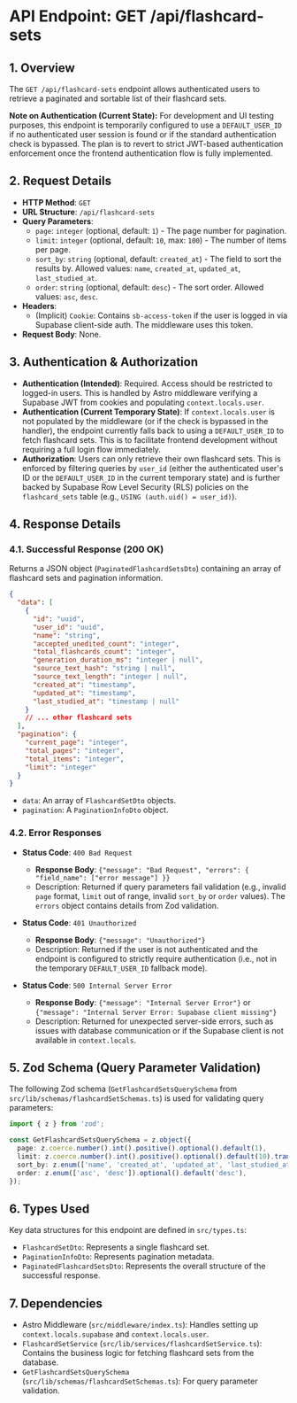 # API Endpoint: GET /api/flashcard-sets

## 1. Overview

The `GET /api/flashcard-sets` endpoint allows authenticated users to retrieve a paginated and sortable list of their flashcard sets.

**Note on Authentication (Current State):** For development and UI testing purposes, this endpoint is temporarily configured to use a `DEFAULT_USER_ID` if no authenticated user session is found or if the standard authentication check is bypassed. The plan is to revert to strict JWT-based authentication enforcement once the frontend authentication flow is fully implemented.

## 2. Request Details

-   **HTTP Method**: `GET`
-   **URL Structure**: `/api/flashcard-sets`
-   **Query Parameters**:
    -   `page`: `integer` (optional, default: `1`) - The page number for pagination.
    -   `limit`: `integer` (optional, default: `10`, max: `100`) - The number of items per page.
    -   `sort_by`: `string` (optional, default: `created_at`) - The field to sort the results by. Allowed values: `name`, `created_at`, `updated_at`, `last_studied_at`.
    -   `order`: `string` (optional, default: `desc`) - The sort order. Allowed values: `asc`, `desc`.
-   **Headers**:
    -   (Implicit) `Cookie`: Contains `sb-access-token` if the user is logged in via Supabase client-side auth. The middleware uses this token.
-   **Request Body**: None.

## 3. Authentication & Authorization

-   **Authentication (Intended)**: Required. Access should be restricted to logged-in users. This is handled by Astro middleware verifying a Supabase JWT from cookies and populating `context.locals.user`.
-   **Authentication (Current Temporary State)**: If `context.locals.user` is not populated by the middleware (or if the check is bypassed in the handler), the endpoint currently falls back to using a `DEFAULT_USER_ID` to fetch flashcard sets. This is to facilitate frontend development without requiring a full login flow immediately.
-   **Authorization**: Users can only retrieve their own flashcard sets. This is enforced by filtering queries by `user_id` (either the authenticated user's ID or the `DEFAULT_USER_ID` in the current temporary state) and is further backed by Supabase Row Level Security (RLS) policies on the `flashcard_sets` table (e.g., `USING (auth.uid() = user_id)`).

## 4. Response Details

### 4.1. Successful Response (200 OK)

Returns a JSON object (`PaginatedFlashcardSetsDto`) containing an array of flashcard sets and pagination information.

```json
{
  "data": [
    {
      "id": "uuid",
      "user_id": "uuid",
      "name": "string",
      "accepted_unedited_count": "integer",
      "total_flashcards_count": "integer",
      "generation_duration_ms": "integer | null",
      "source_text_hash": "string | null",
      "source_text_length": "integer | null",
      "created_at": "timestamp",
      "updated_at": "timestamp",
      "last_studied_at": "timestamp | null"
    }
    // ... other flashcard sets
  ],
  "pagination": {
    "current_page": "integer",
    "total_pages": "integer",
    "total_items": "integer",
    "limit": "integer"
  }
}
```

-   `data`: An array of `FlashcardSetDto` objects.
-   `pagination`: A `PaginationInfoDto` object.

### 4.2. Error Responses

-   **Status Code**: `400 Bad Request`
    -   **Response Body**: `{"message": "Bad Request", "errors": { "field_name": ["error message"] }}`
    -   Description: Returned if query parameters fail validation (e.g., invalid `page` format, `limit` out of range, invalid `sort_by` or `order` values). The `errors` object contains details from Zod validation.

-   **Status Code**: `401 Unauthorized`
    -   **Response Body**: `{"message": "Unauthorized"}`
    -   Description: Returned if the user is not authenticated and the endpoint is configured to strictly require authentication (i.e., not in the temporary `DEFAULT_USER_ID` fallback mode).

-   **Status Code**: `500 Internal Server Error`
    -   **Response Body**: `{"message": "Internal Server Error"}` or `{"message": "Internal Server Error: Supabase client missing"}`
    -   Description: Returned for unexpected server-side errors, such as issues with database communication or if the Supabase client is not available in `context.locals`.

## 5. Zod Schema (Query Parameter Validation)

The following Zod schema (`GetFlashcardSetsQuerySchema` from `src/lib/schemas/flashcardSetSchemas.ts`) is used for validating query parameters:

```typescript
import { z } from 'zod';

const GetFlashcardSetsQuerySchema = z.object({
  page: z.coerce.number().int().positive().optional().default(1),
  limit: z.coerce.number().int().positive().optional().default(10).transform(val => Math.min(val, 100)), // Max limit 100
  sort_by: z.enum(['name', 'created_at', 'updated_at', 'last_studied_at']).optional().default('created_at'),
  order: z.enum(['asc', 'desc']).optional().default('desc'),
});
```

## 6. Types Used

Key data structures for this endpoint are defined in `src/types.ts`:

-   `FlashcardSetDto`: Represents a single flashcard set.
-   `PaginationInfoDto`: Represents pagination metadata.
-   `PaginatedFlashcardSetsDto`: Represents the overall structure of the successful response.

## 7. Dependencies

-   Astro Middleware (`src/middleware/index.ts`): Handles setting up `context.locals.supabase` and `context.locals.user`.
-   `FlashcardSetService` (`src/lib/services/flashcardSetService.ts`): Contains the business logic for fetching flashcard sets from the database.
-   `GetFlashcardSetsQuerySchema` (`src/lib/schemas/flashcardSetSchemas.ts`): For query parameter validation.
